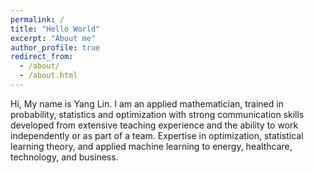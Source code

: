 ```yaml
---
permalink: /
title: "Hello World"
excerpt: "About me"
author_profile: true
redirect_from: 
  - /about/
  - /about.html
---
```


Hi, My name is Yang Lin. I am an applied mathematician, trained in probability, statistics and optimization with strong communication skills developed from extensive
teaching experience and the ability to work independently or as part of a team. Expertise in optimization,
statistical learning theory, and applied machine learning to energy, healthcare, technology, and business.